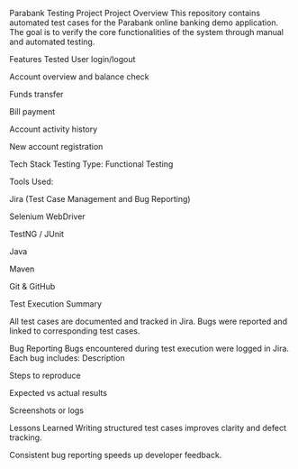 Parabank Testing Project
 Project Overview
This repository contains automated test cases for the Parabank online banking demo application. The goal is to verify the core functionalities of the system through manual and automated testing.

Features Tested
User login/logout

Account overview and balance check

Funds transfer

Bill payment

Account activity history

New account registration

Tech Stack
Testing Type: Functional Testing

Tools Used:

Jira (Test Case Management and Bug Reporting)

Selenium WebDriver

TestNG / JUnit 

Java

Maven

Git & GitHub

Test Execution Summary

All test cases are documented and tracked in Jira. Bugs were reported and linked to corresponding test cases.

Bug Reporting
  Bugs encountered during test execution were logged in Jira. Each bug includes:
  Description
  
  Steps to reproduce

  Expected vs actual results

  Screenshots or logs

 

 
 Lessons Learned
Writing structured test cases improves clarity and defect tracking.

Consistent bug reporting speeds up developer feedback.
